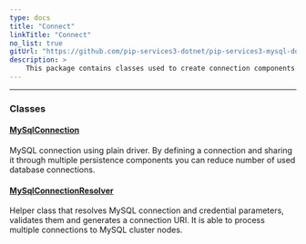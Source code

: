 ```yaml
---
type: docs
title: "Connect"
linkTitle: "Connect"
no_list: true
gitUrl: "https://github.com/pip-services3-dotnet/pip-services3-mysql-dotnet"
description: >
    This package contains classes used to create connection components for MySQL databases.
---
```

---

<div class="module-body"> 

### Classes

#### [MySqlConnection](mysql_connection)
MySQL connection using plain driver.
By defining a connection and sharing it through multiple persistence components
you can reduce number of used database connections.


#### [MySqlConnectionResolver](mysql_connection_resolver)
Helper class that resolves MySQL connection and credential parameters,
validates them and generates a connection URI.
It is able to process multiple connections to MySQL cluster nodes.

</div>
